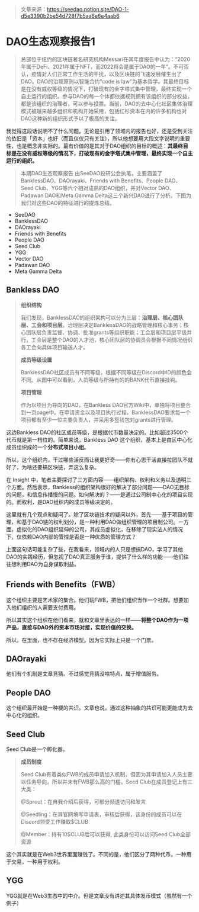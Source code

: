 > 文章来源：https://seedao.notion.site/DAO-1-d5e3390b2be54d728f7b5aa6e6e4aab6

# DAO生态观察报告1 

> 
>
> 总部位于纽约的区块链著名研究机构Messari在其年度报告中认为：“2020年属于DeFi、2021年属于NFT，而2022将会是属于DAO的一年”。不可否认，疫情对人们正常工作生活的干扰，以及区块链的飞速发展催生出了DAO。DAO的治理原则以智能合约”code is law”为基本哲学。其最终目标是在没有威权等级的情况下，打破现有的金字塔式集中管理，最终实现一个自主运行的组织。参与DAO的每一个体都依据规则拥有该组织的部分权益，都是该组织的治理者，可以参与投票。当前，DAO的去中心化社区集体治理模式被越来越多组织和机构开始采用，包括红杉资本在内的许多机构也对DAO这种新的组织形式予以了极高的关注。

我觉得这段话说明不了什么问题。无论是引用了领域内的报告也好，还是受到关注的依旧是「资本」也好（而且仅仅只有关注），所以他想要用大段文字说明的重要性，也是概念非实际的。最有价值的是其对于DAO组织的目标的概述：**其最终目标是在没有威权等级的情况下，打破现有的金字塔式集中管理，最终实现一个自主运行的组织。**

> 本期DAO生态观察报告 由SeeDAO投研公会执笔，主要涵盖了BanklessDAO、DAOrayaki、Friends with Benefits、People DAO、Seed Club、YGG等六个相对成熟的DAO组织，并对Vector DAO、Padawan DAO和Meta Gamma Delta这三个新兴DAO进行了分析。下图为我们对这些DAO的特征进行的提炼总结。

- SeeDAO
- BanklessDAO
- DAOrayaki
- Friends with Benefits
- People DAO
- Seed Club
- YGG
- Vector DAO
- Padawan DAO
- Meta Gamma Delta



## Bankless DAO

> **组织结构**
>
> 我们发现，BanklessDAO的组织架构可以分为三层：**治理层、核心团队层、工会和项目层**。治理层决定BanklessDAO的战略管理和核心事务；核心团队层负责监督、协调、批准grants等组织职能；工会层和项目层平级并行，工会层是整个DAO的人才池，核心团队层的协调员会根据不同情况组织各工会向具体项目输送人才。
>
> **成员等级设置**
>
> BanklessDAO社区成员有不同等级，根据不同等级在Discord中ID的颜色会不同。从图中可以看到，人员等级与所持有的的BANK代币直接挂钩。
>
> **项目管理**
>
> 作为以项目为导向的DAO，在Bankless DAO官方Wiki中，单独将项目整合到一页page中。在申请资金以及项目执行过程，BanklessDAO要求每一个项目都有至少一位主要负责人，并采用多签钱包对grants进行管理。

这边Bankless DAO的社区成员等级，是根据代币数量决定的。比如超过3500个代币就是第一档位的。简单来说，Bankless DAO 这个组织，基本上是由区中心化成员组织成的一个**分布式项目小组**。

所以，这个组织内，干过哪些活反而让我更好奇——你有心思干活直接拉团队不就好了，为啥还要搞区块链，弄这么复杂。

在 Insight 中，笔者主要探讨了三方面内容——组织架构、权利和义务以及透明三个方面。然后表示，Bankless的组织架构很好的解决了部分问题——DAO无目标的问题，和信息传播慢的问题。如何解决的？——是通过公司制中心化的项目实现的。而权利，是DAO组织内的成员等级决定的。

这里就有几个观点和疑问了。除了区块链技术的疑问以外，首先——基于项目的管理，和基于DAO链的权利划分，是一种利用DAO做组织管理的项目制公司。一方面，虚拟化的DAO组织延伸的公司，其成员虚拟化，在移除了现实法人的情况下，仅依赖DAO内部的管控是否是一种优质的管理方式？

上面这句话可能复杂了些，在我看来，领域内的人只是想搞DAO，学习了其他DAO的实践经历，但忽视了DAO真正服务于谁，提供了什么样的功能——他们往往想利用DAO为自身谋取利益。



## Friends with Benefits（FWB）

这个组织主要是艺术家的集合。他们玩FWB，把他们组织当作一个社群。想要加入他们组织的人需要支付费用。

所以其实这个组织在他们看来，就和文章里表达的一样——**将整个DAO作为一项产品，直接与DAO外的资本市场对接，实现价值的交换。**

所以，在里面，也不存在经济模型。因为它实际上只是一个门票。



## DAOrayaki

他们有个机制是文章竞猜。不过感觉竞猜没啥特点，属于增值服务。



## People DAO

这个组织最开始是一种梗的共识。文章也说，通过这种抽象的共识可能更能成为去中心化的组织。



## Seed Club

Seed Club是一个孵化器。

> **成员制度**
>
> Seed Club有着类似FWB的成员申请加入机制，但因为其申请加入人员主要以任务导向，所以并未有FWB那么高的门槛。Seed Club在成员登记上有三大类：
>
> @Sprout：在自我介绍后获得，可部分频道访问和发言 
>
> @Seedling：在其官网填写申请表，审核后获得，该身份的成员可以在Discord领受工作赚取$CLUB 
>
> @Member：持有10$CLUB后可以获得, 此类身份可以访问Seed Club全部资源

这个其实就是在Web3世界里面赚钱了。不同的是，他们区分了两种代币。一种用于交易，一种用于权利。



## YGG

YGG就是在Web3生态中的中介。但是文章没有讲述其具体发币模式（虽然有一个例子）